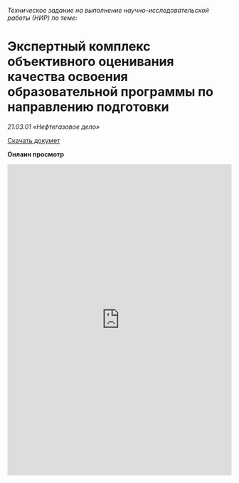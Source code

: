*Техническое задание на выполнение научно-исследовательской работы (НИР) по теме:*
# Экспертный комплекс объективного оценивания качества освоения образовательной программы по направлению подготовки  
*21.03.01 «Нефтегазовое дело»*


[Скачать докумет](Техническое_задание_на_выполнение_НИР_НГД.docx)

**Онлаин просмотр**
<iframe src="https://docs.google.com/gview?url=https://pyro-bot.github.io/ygu-static-site/start_point/other/tz_1/Техническое_задание_на_выполнение_НИР_НГД.docx&embedded=true" frameborder="0" style="width: 100%; height: 700px;">
Загрузка документа....
</iframe>
